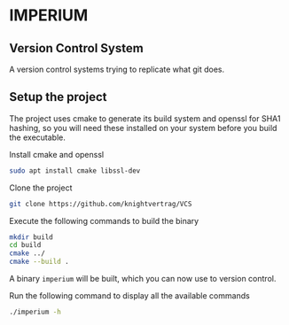 # IMPERIUM

## Version Control System

A version control systems trying to replicate what git does.

## Setup the project

The project uses cmake to generate its build system and openssl for SHA1 hashing, so you will need these installed on your system 
before you build the executable.

Install cmake and openssl

```bash
sudo apt install cmake libssl-dev
```

Clone the project

```bash
git clone https://github.com/knightvertrag/VCS
```
Execute the following commands to build the binary

```bash
mkdir build
cd build
cmake ../
cmake --build .
```

A binary `imperium` will be built, which you can now use to version control.

Run the following command to display all the available commands

```bash
./imperium -h
```